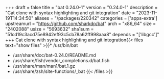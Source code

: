 +++
draft = false
title = "bat 0.24.0-1"
version = "0.24.0-1"
description = "Cat clone with syntax highlighting and git integration"
date = "2023-11-19T14:34:50"
aliases = "/packages/220342"
categories = ['apps-extra']
upstreamurl = "https://github.com/sharkdp/bat"
arch = "x86_64"
size = "2402088"
usize = "5693632"
sha1sum = "51cd19c3acd75e8942ef93c5cb78a62ff998aaa8"
depends = "['libgcc']"
+++
Cat clone with syntax highlighting and git integration{{< files text="show files" >}}* /usr/bin/bat
* /usr/share/doc/bat-0.24.0/README.md
* /usr/share/fish/vendor_completions.d/bat.fish
* /usr/share/man/man1/bat.1.gz
* /usr/share/zsh/site-functions/_bat
{{< /files >}}